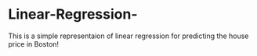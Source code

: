 # Linear-Regression-
This is a simple representaion of linear regression for predicting the house price in Boston!
